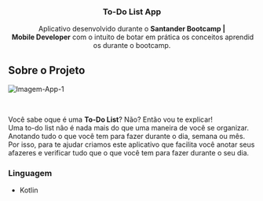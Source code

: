 <h3 align="center"> To-Do List App</h3>
  <p align="center"> Aplicativo desenvolvido durante o <strong>Santander Bootcamp | Mobile Developer</strong> com o intuito de botar em prática os conceitos aprendidos durante o bootcamp.</p>


## Sobre o Projeto

![Imagem-App-1](https://i.imgur.com/9XIgAxu.png)

<br>

<p>
Você sabe oque é uma <strong>To-Do List</strong>? Não? Então vou te explicar! <br>
Uma to-do list não é nada mais do que uma maneira de você se organizar. Anotando tudo o que você tem para fazer durante o dia, semana ou mês. Por isso, para te ajudar criamos este aplicativo que facilita você anotar seus afazeres e verificar tudo que o que você tem para fazer durante o seu dia. 
</p>


### Linguagem

* Kotlin


